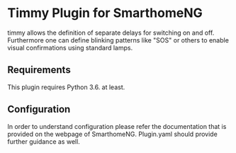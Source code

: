 # Timmy Plugin for SmarthomeNG

timmy allows the definition of separate delays for switching on and off. Furthermore one can define blinking patterns like "SOS" or others to enable visual confirmations using standard lamps.

## Requirements

This plugin requires Python 3.6. at least.

## Configuration
In order to understand configuration please refer the documentation that is provided on the webpage of SmarthomeNG. Plugin.yaml should provide further guidance as well.